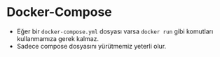 # Docker-Compose

- Eğer bir `docker-compose.yml` dosyası varsa `docker run` gibi komutları kullanmamıza gerek kalmaz.
- Sadece compose dosyasını yürütmemiz yeterli olur.